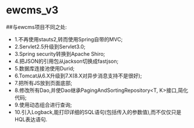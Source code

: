 ewcms_v3
=================

##与ewcms项目不同之处:
* 1.不再使用stauts2,转而使用Spring自带的MVC;
* 2.Servlet2.5升级到Servlet3.0;
* 3.Spring security转换到Apache Shiro;
* 4.把JSON的引用包从jackson切换成fastjson;
* 5.数据库连接池使用Durid;
* 6.Tomcat从6.X升级到7.X(8.X对异步消息支持不是很好);
* 7.把所有JS放到页面底部;
* 8.修改所有Dao,并使Dao继承PagingAndSortingRepository<T, K>接口,简化代码;
* 9.使用动态组合进行查询;
* 10.引入Logback,能打印详细的SQL语句(包括传入的参数值),而不仅仅只是HQL表达语句.